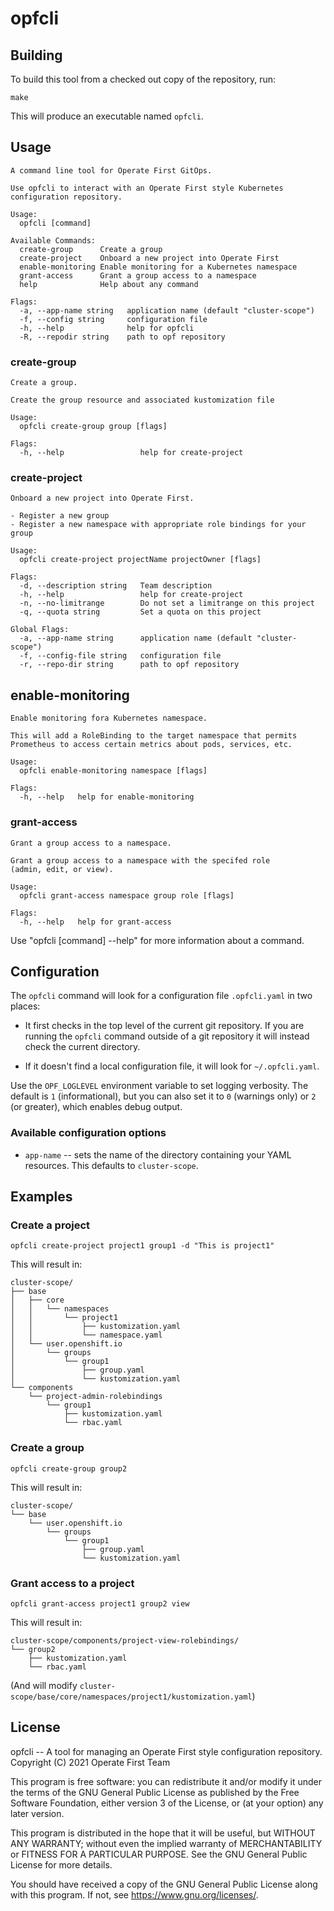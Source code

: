 # opfcli

## Building

To build this tool from a checked out copy of the repository, run:

```
make
```

This will produce an executable named `opfcli`.

## Usage

```
A command line tool for Operate First GitOps.

Use opfcli to interact with an Operate First style Kubernetes
configuration repository.

Usage:
  opfcli [command]

Available Commands:
  create-group      Create a group
  create-project    Onboard a new project into Operate First
  enable-monitoring Enable monitoring for a Kubernetes namespace
  grant-access      Grant a group access to a namespace
  help              Help about any command

Flags:
  -a, --app-name string   application name (default "cluster-scope")
  -f, --config string     configuration file
  -h, --help              help for opfcli
  -R, --repodir string    path to opf repository
```

### create-group

```
Create a group.

Create the group resource and associated kustomization file

Usage:
  opfcli create-group group [flags]

Flags:
  -h, --help                 help for create-project
```

### create-project

```
Onboard a new project into Operate First.

- Register a new group
- Register a new namespace with appropriate role bindings for your group

Usage:
  opfcli create-project projectName projectOwner [flags]

Flags:
  -d, --description string   Team description
  -h, --help                 help for create-project
  -n, --no-limitrange        Do not set a limitrange on this project
  -q, --quota string         Set a quota on this project

Global Flags:
  -a, --app-name string      application name (default "cluster-scope")
  -f, --config-file string   configuration file
  -r, --repo-dir string      path to opf repository
```

## enable-monitoring

```
Enable monitoring fora Kubernetes namespace.

This will add a RoleBinding to the target namespace that permits
Prometheus to access certain metrics about pods, services, etc.

Usage:
  opfcli enable-monitoring namespace [flags]

Flags:
  -h, --help   help for enable-monitoring
```

### grant-access

```
Grant a group access to a namespace.

Grant a group access to a namespace with the specifed role
(admin, edit, or view).

Usage:
  opfcli grant-access namespace group role [flags]

Flags:
  -h, --help   help for grant-access
```

Use "opfcli [command] --help" for more information about a command.

## Configuration

The `opfcli` command will look for a configuration file `.opfcli.yaml`
in two places:

- It first checks in the top level of the current git repository. If
  you are running the `opfcli` command outside of a git repository it
  will instead check the current directory.

- If it doesn't find a local configuration file, it will look for
  `~/.opfcli.yaml`.

Use the `OPF_LOGLEVEL` environment variable to set logging verbosity.
The default is `1` (informational), but you can also set it to `0`
(warnings only) or `2` (or greater), which enables debug output.

### Available configuration options

- `app-name` -- sets the name of the directory containing your YAML
  resources. This defaults to `cluster-scope`.

## Examples

### Create a project

```
opfcli create-project project1 group1 -d "This is project1"
```

This will result in:

```
cluster-scope/
├── base
│   ├── core
│   │   └── namespaces
│   │       └── project1
│   │           ├── kustomization.yaml
│   │           └── namespace.yaml
│   └── user.openshift.io
│       └── groups
│           └── group1
│               ├── group.yaml
│               └── kustomization.yaml
└── components
    └── project-admin-rolebindings
        └── group1
            ├── kustomization.yaml
            └── rbac.yaml
```

### Create a group

```
opfcli create-group group2
```

This will result in:

```
cluster-scope/
└── base
    └── user.openshift.io
        └── groups
            └── group1
                ├── group.yaml
                └── kustomization.yaml
```

### Grant access to a project

```
opfcli grant-access project1 group2 view
```

This will result in:

```
cluster-scope/components/project-view-rolebindings/
└── group2
    ├── kustomization.yaml
    └── rbac.yaml
```

(And will modify
`cluster-scope/base/core/namespaces/project1/kustomization.yaml`)

## License

opfcli -- A tool for managing an Operate First style configuration repository.  
Copyright (C) 2021 Operate First Team

This program is free software: you can redistribute it and/or modify
it under the terms of the GNU General Public License as published by
the Free Software Foundation, either version 3 of the License, or
(at your option) any later version.

This program is distributed in the hope that it will be useful,
but WITHOUT ANY WARRANTY; without even the implied warranty of
MERCHANTABILITY or FITNESS FOR A PARTICULAR PURPOSE.  See the
GNU General Public License for more details.

You should have received a copy of the GNU General Public License
along with this program.  If not, see <https://www.gnu.org/licenses/>.
